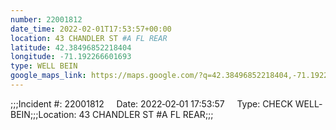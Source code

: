 ```yaml
---
number: 22001812
date_time: 2022-02-01T17:53:57+00:00
location: 43 CHANDLER ST #A FL REAR
latitude: 42.38496852218404
longitude: -71.192266601693
type: WELL BEIN
google_maps_link: https://maps.google.com/?q=42.38496852218404,-71.192266601693
---
```


;;;Incident #: 22001812     Date: 2022‐02‐01 17:53:57     Type: CHECK WELL‐BEIN;;;Location: 43 CHANDLER ST #A FL REAR;;;
